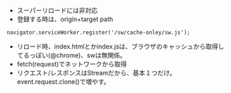 - スーパーリロードには非対応
- 登録する時は、origin+target path
```
navigator.serviceWorker.register('/sw/cache-onley/sw.js');
```
- リロード時、index.htmlとかindex.jsは、ブラウザのキャッシュから取得してるっぽい(@chrome)、swは無関係。
- fetch(request)でネットワークから取得
- リクエスト/レスポンスはStreamだから、基本１つだけ。event.request.clone()で増やす。
